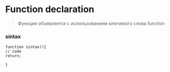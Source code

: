 # Function declaration

> Функция объявляется с использованием ключевого слова function

### sintax

```
function sintax(){
// code
return;

}

```
